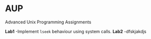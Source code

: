 # AUP
Advanced Unix Programming Assignments

**Lab1**
 -Implement `lseek` behaviour using system calls.
**Lab2**
 -dfskjakdjs
